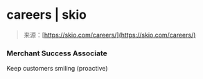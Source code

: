 <!--yml
category: 未分类
date: 2024-05-27 14:36:44
-->

# careers | skio

> 来源：[https://skio.com/careers/](https://skio.com/careers/)

### Merchant Success Associate

Keep customers smiling (proactive)